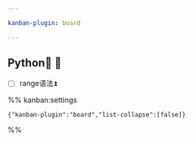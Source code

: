 ```yaml
---

kanban-plugin: board

---
```


## Python📅 🛫

- [ ] range语法⏫




%% kanban:settings
```
{"kanban-plugin":"board","list-collapse":[false]}
```
%%